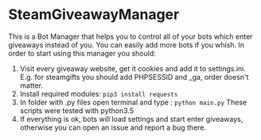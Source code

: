# SteamGiveawayManager
This is a Bot Manager that helps you to control all of your bots which enter giveaways instead of you. You can easily add more bots if you whish. In order to start using this manager you should:

1. Visit every giveaway website, get it cookies and add it to settings.ini. E.g. for steamgifts you should add PHPSESSID and _ga, order doesn't matter.
2. Install required modules: ``pip3 install requests``
3. In folder with .py files open terminal and type : ``python main.py`` These scripts were tested with python3.5
3. If everything is ok, bots will load settings and start enter giveaways, otherwise you can open an issue and report a bug there.
